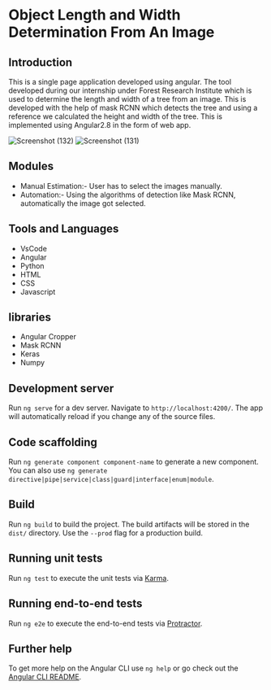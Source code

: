 # Object Length and Width Determination From An Image

## Introduction

This is a single page application developed using angular. The tool developed during our internship under Forest Research Institute which is used to determine the length and width of a tree from an image. This is developed with the help of mask RCNN which detects the tree and using a reference we calculated the height and width of the tree. This is implemented using Angular2.8 in the form of web app.

![Screenshot (132)](https://user-images.githubusercontent.com/48233397/93010500-d67d4200-f5aa-11ea-9591-46b31dbad7ff.png)
![Screenshot (131)](https://user-images.githubusercontent.com/48233397/93010654-80a99980-f5ac-11ea-85b7-b8f02ef7250d.png)


## Modules
* Manual Estimation:- User has to select the images manually.
* Automation:- Using the algorithms of detection like Mask RCNN, automatically the image got selected.

## Tools and Languages
* VsCode
* Angular
* Python 
* HTML
* CSS
* Javascript

## libraries
* Angular Cropper
* Mask RCNN
* Keras
* Numpy


## Development server

Run `ng serve` for a dev server. Navigate to `http://localhost:4200/`. The app will automatically reload if you change any of the source files.

## Code scaffolding

Run `ng generate component component-name` to generate a new component. You can also use `ng generate directive|pipe|service|class|guard|interface|enum|module`.

## Build

Run `ng build` to build the project. The build artifacts will be stored in the `dist/` directory. Use the `--prod` flag for a production build.

## Running unit tests

Run `ng test` to execute the unit tests via [Karma](https://karma-runner.github.io).

## Running end-to-end tests

Run `ng e2e` to execute the end-to-end tests via [Protractor](http://www.protractortest.org/).

## Further help

To get more help on the Angular CLI use `ng help` or go check out the [Angular CLI README](https://github.com/angular/angular-cli/blob/master/README.md).
